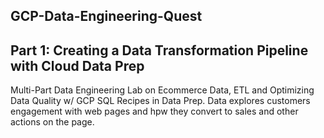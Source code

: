 ## GCP-Data-Engineering-Quest

## Part 1: Creating a Data Transformation Pipeline with Cloud Data Prep
Multi-Part Data Engineering Lab on Ecommerce Data, ETL and Optimizing Data Quality w/ GCP SQL Recipes in Data Prep. Data explores customers engagement with web pages and hpw they convert to sales and other actions on the page.
